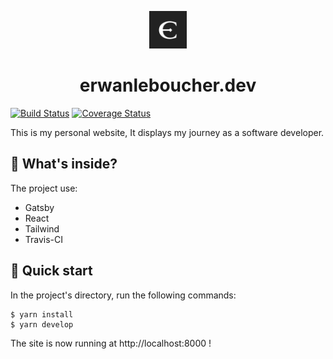 <p align="center">
  <a href="https://erwanleboucher.dev">
    <img alt="erwanleboucher" src="src/images/favicon.png" width="60" />
  </a>
</p>
<h1 align="center">
  erwanleboucher.dev
</h1>

[![Build Status](https://travis-ci.org/eleboucher/erwanleboucher.dev.svg?branch=master)](https://travis-ci.org/eleboucher/erwanleboucher.dev)
[![Coverage Status](https://coveralls.io/repos/github/eleboucher/erwanleboucher.dev/badge.svg?branch=master)](https://coveralls.io/github/eleboucher/erwanleboucher.dev?branch=master)

This is my personal website, It displays my journey as a software developer.

## 🧐 What's inside?

The project use:

- Gatsby
- React
- Tailwind
- Travis-CI

## 🚀 Quick start

In the project's directory, run the following commands:

```shell
$ yarn install
$ yarn develop
```

The site is now running at http://localhost:8000 !

